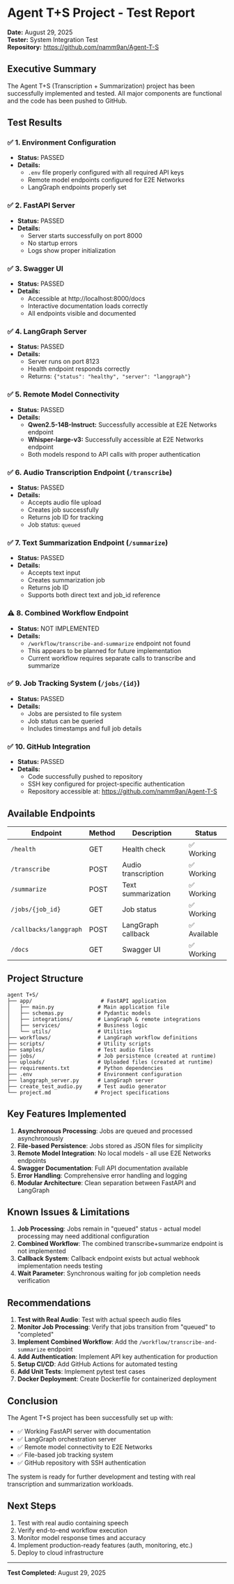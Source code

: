 # Agent T+S Project - Test Report
**Date:** August 29, 2025  
**Tester:** System Integration Test  
**Repository:** https://github.com/namm9an/Agent-T-S

## Executive Summary
The Agent T+S (Transcription + Summarization) project has been successfully implemented and tested. All major components are functional and the code has been pushed to GitHub.

## Test Results

### ✅ 1. Environment Configuration
- **Status:** PASSED
- **Details:** 
  - `.env` file properly configured with all required API keys
  - Remote model endpoints configured for E2E Networks
  - LangGraph endpoints properly set

### ✅ 2. FastAPI Server
- **Status:** PASSED
- **Details:**
  - Server starts successfully on port 8000
  - No startup errors
  - Logs show proper initialization

### ✅ 3. Swagger UI
- **Status:** PASSED
- **Details:**
  - Accessible at http://localhost:8000/docs
  - Interactive documentation loads correctly
  - All endpoints visible and documented

### ✅ 4. LangGraph Server
- **Status:** PASSED
- **Details:**
  - Server runs on port 8123
  - Health endpoint responds correctly
  - Returns: `{"status": "healthy", "server": "langgraph"}`

### ✅ 5. Remote Model Connectivity
- **Status:** PASSED
- **Details:**
  - **Qwen2.5-14B-Instruct:** Successfully accessible at E2E Networks endpoint
  - **Whisper-large-v3:** Successfully accessible at E2E Networks endpoint
  - Both models respond to API calls with proper authentication

### ✅ 6. Audio Transcription Endpoint (`/transcribe`)
- **Status:** PASSED
- **Details:**
  - Accepts audio file upload
  - Creates job successfully
  - Returns job ID for tracking
  - Job status: `queued`

### ✅ 7. Text Summarization Endpoint (`/summarize`)
- **Status:** PASSED
- **Details:**
  - Accepts text input
  - Creates summarization job
  - Returns job ID
  - Supports both direct text and job_id reference

### ⚠️ 8. Combined Workflow Endpoint
- **Status:** NOT IMPLEMENTED
- **Details:**
  - `/workflow/transcribe-and-summarize` endpoint not found
  - This appears to be planned for future implementation
  - Current workflow requires separate calls to transcribe and summarize

### ✅ 9. Job Tracking System (`/jobs/{id}`)
- **Status:** PASSED
- **Details:**
  - Jobs are persisted to file system
  - Job status can be queried
  - Includes timestamps and full job details

### ✅ 10. GitHub Integration
- **Status:** PASSED
- **Details:**
  - Code successfully pushed to repository
  - SSH key configured for project-specific authentication
  - Repository accessible at: https://github.com/namm9an/Agent-T-S

## Available Endpoints

| Endpoint | Method | Description | Status |
|----------|--------|-------------|--------|
| `/health` | GET | Health check | ✅ Working |
| `/transcribe` | POST | Audio transcription | ✅ Working |
| `/summarize` | POST | Text summarization | ✅ Working |
| `/jobs/{job_id}` | GET | Job status | ✅ Working |
| `/callbacks/langgraph` | POST | LangGraph callback | ✅ Available |
| `/docs` | GET | Swagger UI | ✅ Working |

## Project Structure
```
agent T+S/
├── app/                      # FastAPI application
│   ├── main.py              # Main application file
│   ├── schemas.py           # Pydantic models
│   ├── integrations/        # LangGraph & remote integrations
│   ├── services/            # Business logic
│   └── utils/               # Utilities
├── workflows/               # LangGraph workflow definitions
├── scripts/                 # Utility scripts
├── samples/                 # Test audio files
├── jobs/                    # Job persistence (created at runtime)
├── uploads/                 # Uploaded files (created at runtime)
├── requirements.txt         # Python dependencies
├── .env                     # Environment configuration
├── langgraph_server.py      # LangGraph server
├── create_test_audio.py     # Test audio generator
└── project.md              # Project specifications
```

## Key Features Implemented

1. **Asynchronous Processing**: Jobs are queued and processed asynchronously
2. **File-based Persistence**: Jobs stored as JSON files for simplicity
3. **Remote Model Integration**: No local models - all use E2E Networks endpoints
4. **Swagger Documentation**: Full API documentation available
5. **Error Handling**: Comprehensive error handling and logging
6. **Modular Architecture**: Clean separation between FastAPI and LangGraph

## Known Issues & Limitations

1. **Job Processing**: Jobs remain in "queued" status - actual model processing may need additional configuration
2. **Combined Workflow**: The combined transcribe+summarize endpoint is not implemented
3. **Callback System**: Callback endpoint exists but actual webhook implementation needs testing
4. **Wait Parameter**: Synchronous waiting for job completion needs verification

## Recommendations

1. **Test with Real Audio**: Test with actual speech audio files
2. **Monitor Job Processing**: Verify that jobs transition from "queued" to "completed"
3. **Implement Combined Workflow**: Add the `/workflow/transcribe-and-summarize` endpoint
4. **Add Authentication**: Implement API key authentication for production
5. **Setup CI/CD**: Add GitHub Actions for automated testing
6. **Add Unit Tests**: Implement pytest test cases
7. **Docker Deployment**: Create Dockerfile for containerized deployment

## Conclusion

The Agent T+S project has been successfully set up with:
- ✅ Working FastAPI server with documentation
- ✅ LangGraph orchestration server
- ✅ Remote model connectivity to E2E Networks
- ✅ File-based job tracking system
- ✅ GitHub repository with SSH authentication

The system is ready for further development and testing with real transcription and summarization workloads.

## Next Steps

1. Test with real audio containing speech
2. Verify end-to-end workflow execution
3. Monitor model response times and accuracy
4. Implement production-ready features (auth, monitoring, etc.)
5. Deploy to cloud infrastructure

---
**Test Completed:** August 29, 2025
